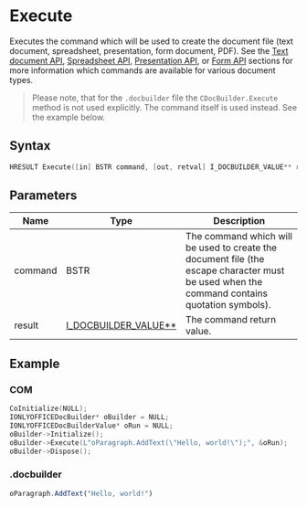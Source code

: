# Execute

Executes the command which will be used to create the document file (text document, spreadsheet, presentation, form document, PDF). See the [Text document API](../../../../Office%20API/usage-api/Text%20Document%20API/Text%20Document%20API.md), [Spreadsheet API](../../../../Office%20API/usage-api/Spreadsheet%20API/Spreadsheet%20API.md), [Presentation API](../../../../Office%20API/usage-api/Presentation%20API/Presentation%20API.md), or [Form API](../../../../Office%20API/usage-api/Form%20API/Form%20API.md) sections for more information which commands are available for various document types.

> Please note, that for the `.docbuilder` file the `CDocBuilder.Execute` method is not used explicitly. The command itself is used instead. See the example below.

## Syntax

```cpp
HRESULT Execute([in] BSTR command, [out, retval] I_DOCBUILDER_VALUE** result);
```

## Parameters

| **Name** | **Type**                                                        | **Description**                                                                                                                             |
| -------- | --------------------------------------------------------------- | ------------------------------------------------------------------------------------------------------------------------------------------- |
| command  | BSTR                                                            | The command which will be used to create the document file (the escape character must be used when the command contains quotation symbols). |
| result   | [I_DOCBUILDER_VALUE**](../CDocBuilderValue/CDocBuilderValue.md) | The command return value.                                                                                                                   |

## Example

### COM

```cpp
CoInitialize(NULL);
IONLYOFFICEDocBuilder* oBuilder = NULL;
IONLYOFFICEDocBuilderValue* oRun = NULL;
oBuilder->Initialize();
oBuilder->Execute(L"oParagraph.AddText(\"Hello, world!\");", &oRun);
oBuilder->Dispose();
```

### .docbuilder

```ts
oParagraph.AddText("Hello, world!")
```
